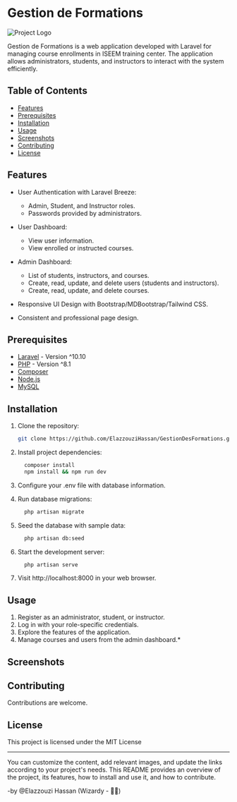 # Gestion de Formations

![Project Logo](link-to-your-logo.png)

Gestion de Formations is a web application developed with Laravel for managing course enrollments in ISEEM training center. The application allows administrators, students, and instructors to interact with the system efficiently.

## Table of Contents

- [Features](#features)
- [Prerequisites](#prerequisites)
- [Installation](#installation)
- [Usage](#usage)
- [Screenshots](#screenshots)
- [Contributing](#contributing)
- [License](#license)

## Features

- User Authentication with Laravel Breeze:
  - Admin, Student, and Instructor roles.
  - Passwords provided by administrators.

- User Dashboard:
  - View user information.
  - View enrolled or instructed courses.

- Admin Dashboard:
  - List of students, instructors, and courses.
  - Create, read, update, and delete users (students and instructors).
  - Create, read, update, and delete courses.

- Responsive UI Design with Bootstrap/MDBootstrap/Tailwind CSS.
- Consistent and professional page design.

## Prerequisites

- [Laravel](https://laravel.com/docs) - Version ^10.10
- [PHP](https://www.php.net/) - Version ^8.1
- [Composer](https://getcomposer.org/)
- [Node.js](https://nodejs.org/)
- [MySQL](https://www.mysql.com/)

## Installation

1. Clone the repository:
   ```bash
   git clone https://github.com/ElazzouziHassan/GestionDesFormations.git

2. Install project dependencies:
    ```bash
      composer install
      npm install && npm run dev

3. Configure your .env file with database information.

4. Run database migrations:
    ```bash
      php artisan migrate

5. Seed the database with sample data:
    ```bash
      php artisan db:seed

6. Start the development server:
    ```bash
      php artisan serve

7. Visit http://localhost:8000 in your web browser.

## Usage

1. Register as an administrator, student, or instructor.
2. Log in with your role-specific credentials.
3. Explore the features of the application.
4. Manage courses and users from the admin dashboard.*

## Screenshots

## Contributing

Contributions are welcome.

## License

This project is licensed under the MIT License

---


You can customize the content, add relevant images, and update the links according to your project's needs. This README provides an overview of the project, its features, how to install and use it, and how to contribute. 

-by @Elazzouzi Hassan (Wizardy - 🧙‍♂️) 
